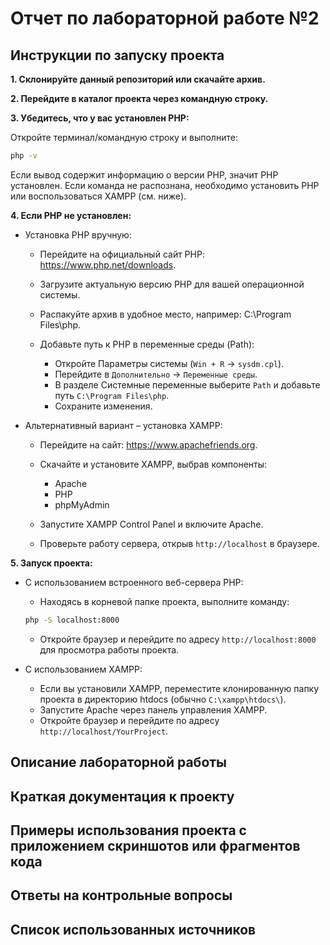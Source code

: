 # Отчет по лабораторной работе №2

## Инструкции по запуску проекта

**1. Склонируйте данный репозиторий или скачайте архив.**

**2. Перейдите в каталог проекта через командную строку.**

**3. Убедитесь, что у вас установлен PHP:**

Откройте терминал/командную строку и выполните:
```bash
php -v
```
Если вывод содержит информацию о версии PHP, значит PHP установлен. Если команда не распознана, необходимо установить PHP или воспользоваться XAMPP (см. ниже).

**4. Если PHP не установлен:**

- Установка PHP вручную:

  - Перейдите на официальный сайт PHP: https://www.php.net/downloads.

  - Загрузите актуальную версию PHP для вашей операционной системы.

  - Распакуйте архив в удобное место, например: C:\Program Files\php.

  - Добавьте путь к PHP в переменные среды (Path):
    - Откройте Параметры системы (`Win + R` → `sysdm.cpl`).
     - Перейдите в `Дополнительно` → `Переменные среды`.
    - В разделе Системные переменные выберите `Path` и добавьте путь `C:\Program Files\php`.
    - Сохраните изменения.

- Альтернативный вариант – установка XAMPP:

  - Перейдите на сайт: https://www.apachefriends.org.

  - Скачайте и установите XAMPP, выбрав компоненты:
    - Apache
    - PHP
    - phpMyAdmin

  - Запустите XAMPP Control Panel и включите Apache.
  - Проверьте работу сервера, открыв `http://localhost` в браузере.

**5. Запуск проекта:**

- С использованием встроенного веб-сервера PHP:
  - Находясь в корневой папке проекта, выполните команду: 
  ```bash
  php -S localhost:8000
  ```
  - Откройте браузер и перейдите по адресу `http://localhost:8000` для просмотра работы проекта.

- С использованием XAMPP:
  - Если вы установили XAMPP, переместите клонированную папку проекта в директорию htdocs (обычно `C:\xampp\htdocs\`).
  - Запустите Apache через панель управления XAMPP.
  - Откройте браузер и перейдите по адресу `http://localhost/YourProject`.

## Описание лабораторной работы


## Краткая документация к проекту


## Примеры использования проекта с приложением скриншотов или фрагментов кода


## Ответы на контрольные вопросы


## Список использованных источников


